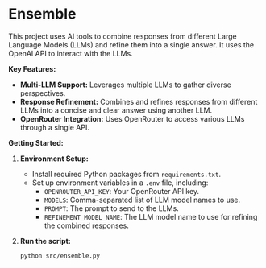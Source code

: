 # Ensemble

This project uses AI tools to combine responses from different Large Language Models (LLMs) and refine them into a single answer. It uses the OpenAI API to interact with the LLMs.

**Key Features:**

*   **Multi-LLM Support:**  Leverages multiple LLMs to gather diverse perspectives.
*   **Response Refinement:** Combines and refines responses from different LLMs into a concise and clear answer using another LLM.
*   **OpenRouter Integration:** Uses OpenRouter to access various LLMs through a single API.

**Getting Started:**

1.  **Environment Setup:**
    *   Install required Python packages from `requirements.txt`.
    *   Set up environment variables in a `.env` file, including:
        *   `OPENROUTER_API_KEY`: Your OpenRouter API key.
        *   `MODELS`: Comma-separated list of LLM model names to use.
        *   `PROMPT`: The prompt to send to the LLMs.
        *   `REFINEMENT_MODEL_NAME`: The LLM model name to use for refining the combined responses.

2.  **Run the script:**
    ```bash
    python src/ensemble.py
    ```